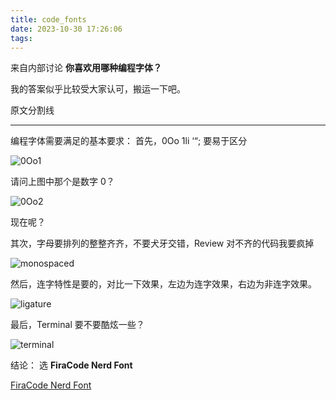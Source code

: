 ```yaml
---
title: code_fonts
date: 2023-10-30 17:26:06
tags:
---
```


来自内部讨论 **你喜欢用哪种编程字体？**

我的答案似乎比较受大家认可，搬运一下吧。

原文分割线

---

编程字体需要满足的基本要求：
首先，0Oo 1li ‘“; 要易于区分

![0Oo1](0Oo1.png)

请问上图中那个是数字 0？

![0Oo2](0Oo2.png)

现在呢？

其次，字母要排列的整整齐齐，不要犬牙交错，Review 对不齐的代码我要疯掉

![monospaced](monospaced.png)

然后，连字特性是要的，对比一下效果，左边为连字效果，右边为非连字效果。

![ligature](ligature.png)

最后，Terminal 要不要酷炫一些？

![terminal](terminal.jpeg)

结论：
选 **FiraCode Nerd Font**

[FiraCode Nerd Font](https://www.nerdfonts.com/#home)
